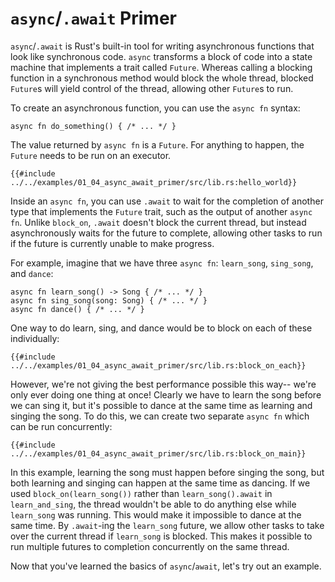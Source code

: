 # `async`/`.await` Primer

`async`/`.await` is Rust's built-in tool for writing asynchronous functions
that look like synchronous code. `async` transforms a block of code into a
state machine that implements a trait called `Future`. Whereas calling a
blocking function in a synchronous method would block the whole thread,
blocked `Future`s will yield control of the thread, allowing other
`Future`s to run.

To create an asynchronous function, you can use the `async fn` syntax:

```rust,edition2018
async fn do_something() { /* ... */ }
```

The value returned by `async fn` is a `Future`. For anything to happen,
the `Future` needs to be run on an executor.

```rust,edition2018
{{#include ../../examples/01_04_async_await_primer/src/lib.rs:hello_world}}
```

Inside an `async fn`, you can use `.await` to wait for the completion of
another type that implements the `Future` trait, such as the output of
another `async fn`. Unlike `block_on`, `.await` doesn't block the current
thread, but instead asynchronously waits for the future to complete, allowing
other tasks to run if the future is currently unable to make progress.

For example, imagine that we have three `async fn`: `learn_song`, `sing_song`,
and `dance`:

```rust,ignore
async fn learn_song() -> Song { /* ... */ }
async fn sing_song(song: Song) { /* ... */ }
async fn dance() { /* ... */ }
```

One way to do learn, sing, and dance would be to block on each of these
individually:

```rust,ignore
{{#include ../../examples/01_04_async_await_primer/src/lib.rs:block_on_each}}
```

However, we're not giving the best performance possible this way-- we're
only ever doing one thing at once! Clearly we have to learn the song before
we can sing it, but it's possible to dance at the same time as learning and
singing the song. To do this, we can create two separate `async fn` which
can be run concurrently:

```rust,ignore
{{#include ../../examples/01_04_async_await_primer/src/lib.rs:block_on_main}}
```

In this example, learning the song must happen before singing the song, but
both learning and singing can happen at the same time as dancing. If we used
`block_on(learn_song())` rather than `learn_song().await` in `learn_and_sing`,
the thread wouldn't be able to do anything else while `learn_song` was running.
This would make it impossible to dance at the same time. By `.await`-ing
the `learn_song` future, we allow other tasks to take over the current thread
if `learn_song` is blocked. This makes it possible to run multiple futures
to completion concurrently on the same thread.

Now that you've learned the basics of `async`/`await`, let's try out an
example.
